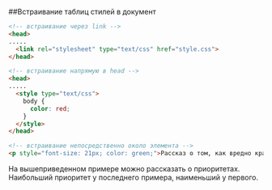 ##Встраивание таблиц стилей в документ

```html
<!-- встраивание через link -->
<head>
.....
  <link rel="stylesheet" type="text/css" href="style.css">
</head>

<!-- встраивание напрямую в head -->
<head>
.....
  <style type="text/css">
    body { 
      color: red;
    }
  </style>
</head>

<!-- встраивание непосредственно около элемента -->
<p style="font-size: 21px; color: green;">Рассказ о том, как вредно красить батареи</p>
```

На вышеприведенном примере можно рассказать о приоритетах. Наибольший приоритет у последнего примера, наименьший у первого.